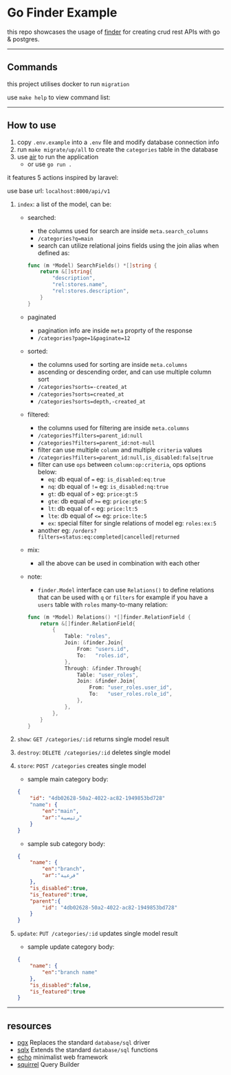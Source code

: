# Go Finder Example

this repo showcases the usage of [finder](https://github.com/m-row/finder)
for creating crud rest APIs with go & postgres.

---

## Commands

this project utilises docker to run `migration`

use `make help` to view command list:

---

## How to use

1. copy `.env.example` into a `.env` file and modify database connection info
2. run `make migrate/up/all` to create the `categories` table in the database
3. use [air](https://github.com/air-verse/air) to run the application
    - or use `go run .`

it features 5 actions inspired by laravel:

use base url: `localhost:8000/api/v1`

1. `index`: a list of the model, can be:
    - searched:
        - the columns used for search are inside `meta.search_columns`
        - `/categories?q=main`
        - search can utilize relational joins fields using the join alias
        when defined as:

        ```go
        func (m *Model) SearchFields() *[]string {
            return &[]string{
                "description",
                "rel:stores.name",
                "rel:stores.description",
            }
        }
        ```

    - paginated
        - pagination info are inside `meta` proprty of the response
        - `/categories?page=1&paginate=12`
    - sorted:
        - the columns used for sorting are inside `meta.columns`
        - ascending or descending order, and can use multiple column sort
        - `/categories?sorts=-created_at`
        - `/categories?sorts=created_at`
        - `/categories?sorts=depth,-created_at`
    - filtered:
        - the columns used for filtering are inside `meta.columns`
        - `/categories?filters=parent_id:null`
        - `/categories?filters=parent_id:not-null`
        - filter can use multiple `column` and multiple `criteria` values
        - `/categories?filters=parent_id:null,is_disabled:false|true`
        - filter can use `ops` between `column:op:criteria`, ops options below:
            - `eq`: db equal of `=` eg: `is_disabled:eq:true`
            - `nq`: db equal of `!=` eg: `is_disabled:nq:true`
            - `gt`: db equal of `>` eg: `price:gt:5`
            - `gte`: db equal of `>=` eg: `price:gte:5`
            - `lt`: db equal of `<` eg: `price:lt:5`
            - `lte`: db equal of `<=` eg: `price:lte:5`
            - `ex`: special filter for single relations of model eg: `roles:ex:5`
        - another eg: `/orders?filters=status:eq:completed|cancelled|returned`
    - mix:
        - all the above can be used in combination with each other
    - note:
        - `finder.Model` interface can use `Relations()` to define relations
        that can be used with `q` or `filters` for example if you have a `users`
        table with `roles` many-to-many relation:

        ```go
        func (m *Model) Relations() *[]finder.RelationField {
            return &[]finder.RelationField{
                {
                    Table: "roles",
                    Join: &finder.Join{
                        From: "users.id",
                        To:   "roles.id",
                    },
                    Through: &finder.Through{
                        Table: "user_roles",
                        Join: &finder.Join{
                            From: "user_roles.user_id",
                            To:   "user_roles.role_id",
                        },
                    },
                },
            }
        }
        ```

2. `show`: `GET /categories/:id` returns single model result
3. `destroy`: `DELETE /categories/:id` deletes single model
4. `store`: `POST /categories` creates single model
    - sample main category body:

    ```json
    {
        "id": "4db02628-50a2-4022-ac82-1949853bd728"
        "name": {
            "en":"main",
            "ar":"رئيسية"
        }
    }
    ```

    - sample sub category body:

    ```json
    {
        "name": {
            "en":"branch",
            "ar":"فرعية"
        },
        "is_disabled":true,
        "is_featured":true,
        "parent":{
            "id": "4db02628-50a2-4022-ac82-1949853bd728"
        }
    }
    ```

5. `update`: `PUT /categories/:id` updates single model result
    - sample update category body:

    ```json
    {
        "name": {
            "en":"branch name"
        },
        "is_disabled":false,
        "is_featured":true
    }
    ```

---

## resources

- [pgx](https://github.com/jackc/pgx) Replaces the standard `database/sql` driver
- [sqlx](https://github.com/jmoiron/sqlx) Extends the standard `database/sql` functions
- [echo](https://github.com/labstack/echo) minimalist web framework
- [squirrel](https://github.com/Masterminds/squirrel) Query Builder
